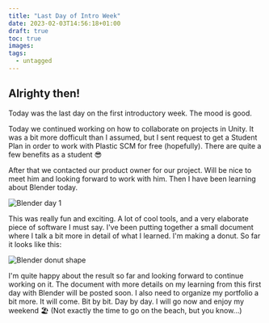 ```yaml
---
title: "Last Day of Intro Week"
date: 2023-02-03T14:56:18+01:00
draft: true
toc: true
images:
tags:
  - untagged
---
```


## Alrighty then!
Today was the last day on the first introductory week. The mood is good.

Today we continued working on how to collaborate on projects in Unity. It was a bit more dofficult than I assumed, but I sent request to get a Student Plan in order to work with Plastic SCM for free (hopefully). There are quite a few benefits as a student 😎

After that we contacted our product owner for our project. Will be nice to meet him and looking forward to work with him. Then I have been learning about Blender today.

![Blender day 1](/Blender/Donut_Tutorial/blender_day_1.jpg)

This was really fun and exciting. A lot of cool tools, and a very elaborate piece of software I must say. I've been putting together a small document where I talk a bit more in detail of what I learned. I'm making a donut. So far it looks like this:

![Blender donut shape](/Blender/Donut_Tutorial/imperfection.JPG)

I'm quite happy about the result so far and looking forward to continue working on it. The document with more details on my learning from this first day with Blender will be posted soon. I also need to organize my portfolio a bit more. It will come. Bit by bit. Day by day. I will go now and enjoy my weekend 🏖️
(Not exactly the time to go on the beach, but you know...)